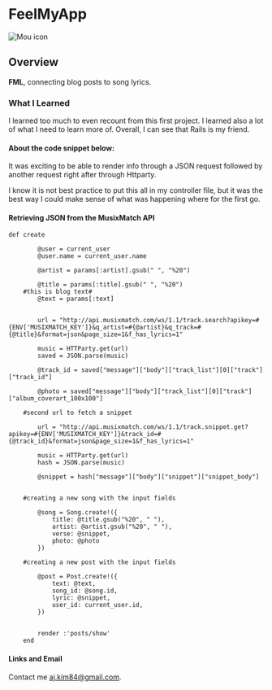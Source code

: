 # FeelMyApp

![Mou icon](http://localhost:3000/images/logo.jpg)

## Overview

**FML**, connecting blog posts to song lyrics.

### What I Learned

I learned too much to even recount from this first project.  I learned also a lot of what I need to learn more of.  Overall, I can see that Rails is my friend.

#### About the code snippet below:

It was exciting to be able to render info through a JSON request followed by another request right after through Httparty.

I know it is not best practice to put this all in my controller file, but it was the best way I could make sense of what was happening where for the first go.


#### Retrieving JSON from the MusixMatch API


```
def create

 		@user = current_user
 		@user.name = current_user.name
 		
 		@artist = params[:artist].gsub(" ", "%20")

	    @title = params[:title].gsub(" ", "%20")
	#this is blog text#	    
	    @text = params[:text]


	    url = "http://api.musixmatch.com/ws/1.1/track.search?apikey=#{ENV['MUSIXMATCH_KEY']}&q_artist=#{@artist}&q_track=#{@title}&format=json&page_size=1&f_has_lyrics=1"

	    music = HTTParty.get(url)
	    saved = JSON.parse(music)

	    @track_id = saved["message"]["body"]["track_list"][0]["track"]["track_id"]

	    @photo = saved["message"]["body"]["track_list"][0]["track"]["album_coverart_100x100"]

	#second url to fetch a snippet

 		url = "http://api.musixmatch.com/ws/1.1/track.snippet.get?apikey=#{ENV['MUSIXMATCH_KEY']}&track_id=#{@track_id}&format=json&page_size=1&f_has_lyrics=1"

 		music = HTTParty.get(url)
	    hash = JSON.parse(music)

		@snippet = hash["message"]["body"]["snippet"]["snippet_body"]


	#creating a new song with the input fields
	
		@song = Song.create!({
			title: @title.gsub("%20", " "),
			artist: @artist.gsub("%20", " "),
			verse: @snippet,
			photo: @photo
		})

	#creating a new post with the input fields

		@post = Post.create!({
			text: @text,
			song_id: @song.id,
			lyric: @snippet,
			user_id: current_user.id,
		})


		render :'posts/show'
 	end
```

#### Links and Email

Contact me <aj.kim84@gmail.com>.
